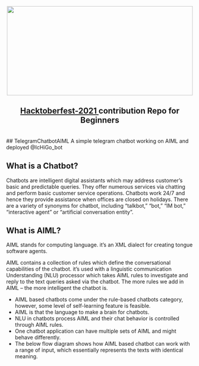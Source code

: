 <div align = "center">
<img src = "https://res.cloudinary.com/practicaldev/image/fetch/s--T__NDHd5--/c_imagga_scale,f_auto,fl_progressive,h_420,q_auto,w_1000/https://dev-to-uploads.s3.amazonaws.com/uploads/articles/w0shqntyjc5vyfuyn5bg.png"  width="500" height="240" > 
<h2 >
 <a href = https://hacktoberfest.digitalocean.com > Hacktoberfest-2021 </a> contribution Repo for Beginners 
</h2>
</br>
</div>
## TelegramChatbotAIML
A simple telegram chatbot working on AIML and deployed @IcHiGo_bot

## What is a Chatbot?
Chatbots are intelligent digital assistants which may address customer’s basic and predictable queries. 
They offer numerous services via chatting and perform basic customer service operations. 
Chatbots work 24/7 and hence they provide assistance when offices are closed on holidays.
There are a variety of synonyms for chatbot, including “talkbot,” “bot,” “IM bot,” “interactive agent” or “artificial conversation entity”.

## What is  AIML?
AIML stands for computing language. it’s an XML dialect for creating tongue software agents. 

AIML contains a collection of rules which define the conversational capabilities of the chatbot. it’s used with a linguistic communication Understanding (NLU) processor which takes AIML rules to investigate and reply to the text queries asked via the chatbot. The more rules we add in AIML – the more intelligent the chatbot is.

- AIML based chatbots come under the rule-based chatbots category, however, some level of self-learning feature is feasible.​​​​​​​
- AIML is that the language to make a brain for chatbots.
- NLU in chatbots process AIML and their chat behavior is controlled through AIML rules.
- One chatbot application can have multiple sets of AIML and might behave differently.​​​​​​​
- The below flow diagram shows how AIML based chatbot can work with a range of input, which essentially represents the texts with identical meaning.
